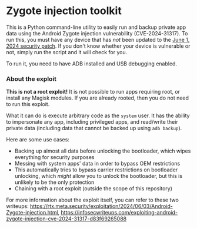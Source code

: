 # Zygote injection toolkit
This is a Python command-line utility to easily run and backup private app data using the Android Zygote injection vulnerability (CVE-2024-31317).
To run this, you must have any device that has _not_ been updated to the [June 1, 2024 security patch](https://source.android.com/security/bulletin/2024-06-01).  If you don't know whether your device is vulnerable or not, simply run the script and it will check for you.

To run it, you need to have ADB installed and USB debugging enabled.
### About the exploit
**This is not a root exploit!**  It is not possible to run apps requiring root, or install any Magisk modules.  If you are already rooted, then you do not need to run this exploit.

What it can do is execute arbitrary code as the `system` user.  It has the ability to impersonate any app, including privileged apps, and read/write their private data (including data that cannot be backed up using `adb backup`).

Here are some use cases:

- Backing up almost all data before unlocking the bootloader, which wipes everything for security purposes
- Messing with system apps' data in order to bypass OEM restrictions
- This automatically tries to bypass carrier restrictions on bootloader unlocking, which *might* allow you to unlock the bootloader, but this is unlikely to be the only protection
- Chaining with a root exploit (outside the scope of this repository)

For more information about the exploit itself, you can refer to these two writeups: https://rtx.meta.security/exploitation/2024/06/03/Android-Zygote-injection.html, https://infosecwriteups.com/exploiting-android-zygote-injection-cve-2024-31317-d83f69265088
